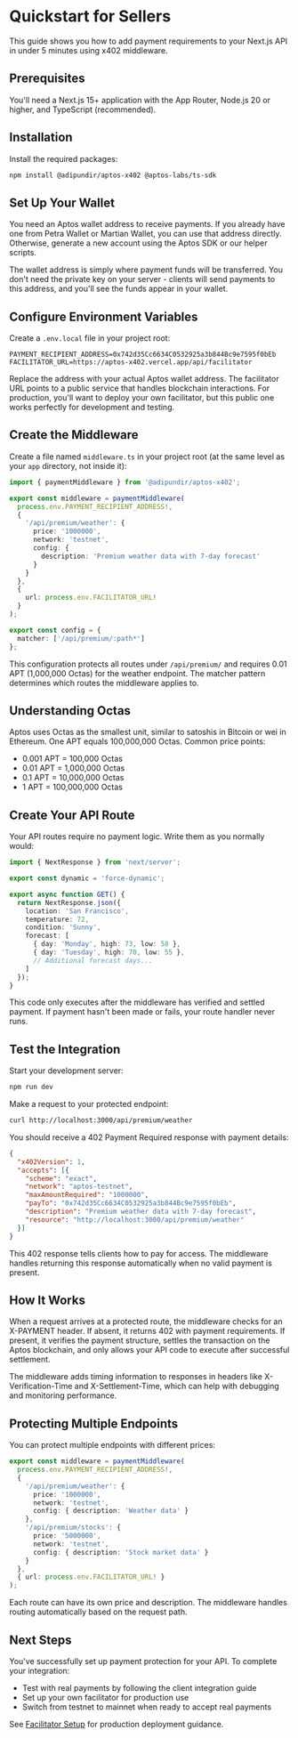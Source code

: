 # Quickstart for Sellers

This guide shows you how to add payment requirements to your Next.js API in under 5 minutes using x402 middleware.

## Prerequisites

You'll need a Next.js 15+ application with the App Router, Node.js 20 or higher, and TypeScript (recommended).

## Installation

Install the required packages:

```bash
npm install @adipundir/aptos-x402 @aptos-labs/ts-sdk
```

## Set Up Your Wallet

You need an Aptos wallet address to receive payments. If you already have one from Petra Wallet or Martian Wallet, you can use that address directly. Otherwise, generate a new account using the Aptos SDK or our helper scripts.

The wallet address is simply where payment funds will be transferred. You don't need the private key on your server - clients will send payments to this address, and you'll see the funds appear in your wallet.

## Configure Environment Variables

Create a `.env.local` file in your project root:

```env
PAYMENT_RECIPIENT_ADDRESS=0x742d35Cc6634C0532925a3b844Bc9e7595f0bEb
FACILITATOR_URL=https://aptos-x402.vercel.app/api/facilitator
```

Replace the address with your actual Aptos wallet address. The facilitator URL points to a public service that handles blockchain interactions. For production, you'll want to deploy your own facilitator, but this public one works perfectly for development and testing.

## Create the Middleware

Create a file named `middleware.ts` in your project root (at the same level as your `app` directory, not inside it):

```typescript
import { paymentMiddleware } from '@adipundir/aptos-x402';

export const middleware = paymentMiddleware(
  process.env.PAYMENT_RECIPIENT_ADDRESS!,
  {
    '/api/premium/weather': {
      price: '1000000',
      network: 'testnet',
      config: {
        description: 'Premium weather data with 7-day forecast'
      }
    }
  },
  {
    url: process.env.FACILITATOR_URL!
  }
);

export const config = {
  matcher: ['/api/premium/:path*']
};
```

This configuration protects all routes under `/api/premium/` and requires 0.01 APT (1,000,000 Octas) for the weather endpoint. The matcher pattern determines which routes the middleware applies to.

## Understanding Octas

Aptos uses Octas as the smallest unit, similar to satoshis in Bitcoin or wei in Ethereum. One APT equals 100,000,000 Octas. Common price points:

- 0.001 APT = 100,000 Octas
- 0.01 APT = 1,000,000 Octas
- 0.1 APT = 10,000,000 Octas
- 1 APT = 100,000,000 Octas

## Create Your API Route

Your API routes require no payment logic. Write them as you normally would:

```typescript
import { NextResponse } from 'next/server';

export const dynamic = 'force-dynamic';

export async function GET() {
  return NextResponse.json({
    location: 'San Francisco',
    temperature: 72,
    condition: 'Sunny',
    forecast: [
      { day: 'Monday', high: 73, low: 58 },
      { day: 'Tuesday', high: 70, low: 55 },
      // Additional forecast days...
    ]
  });
}
```

This code only executes after the middleware has verified and settled payment. If payment hasn't been made or fails, your route handler never runs.

## Test the Integration

Start your development server:

```bash
npm run dev
```

Make a request to your protected endpoint:

```bash
curl http://localhost:3000/api/premium/weather
```

You should receive a 402 Payment Required response with payment details:

```json
{
  "x402Version": 1,
  "accepts": [{
    "scheme": "exact",
    "network": "aptos-testnet",
    "maxAmountRequired": "1000000",
    "payTo": "0x742d35Cc6634C0532925a3b844Bc9e7595f0bEb",
    "description": "Premium weather data with 7-day forecast",
    "resource": "http://localhost:3000/api/premium/weather"
  }]
}
```

This 402 response tells clients how to pay for access. The middleware handles returning this response automatically when no valid payment is present.

## How It Works

When a request arrives at a protected route, the middleware checks for an X-PAYMENT header. If absent, it returns 402 with payment requirements. If present, it verifies the payment structure, settles the transaction on the Aptos blockchain, and only allows your API code to execute after successful settlement.

The middleware adds timing information to responses in headers like X-Verification-Time and X-Settlement-Time, which can help with debugging and monitoring performance.

## Protecting Multiple Endpoints

You can protect multiple endpoints with different prices:

```typescript
export const middleware = paymentMiddleware(
  process.env.PAYMENT_RECIPIENT_ADDRESS!,
  {
    '/api/premium/weather': {
      price: '1000000',
      network: 'testnet',
      config: { description: 'Weather data' }
    },
    '/api/premium/stocks': {
      price: '5000000',
      network: 'testnet',
      config: { description: 'Stock market data' }
    }
  },
  { url: process.env.FACILITATOR_URL! }
);
```

Each route can have its own price and description. The middleware handles routing automatically based on the request path.

## Next Steps

You've successfully set up payment protection for your API. To complete your integration:

- Test with real payments by following the client integration guide
- Set up your own facilitator for production use
- Switch from testnet to mainnet when ready to accept real payments

See [Facilitator Setup](../guides/facilitator-setup.md) for production deployment guidance.
